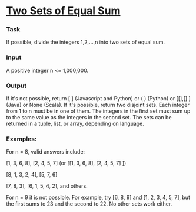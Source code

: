 # [Two Sets of Equal Sum](https://www.codewars.com/kata/two-sets-of-equal-sum "https://www.codewars.com/kata/647518391e258e80eedf6e06")

### Task

If possible, divide the integers 1,2,…,n into two sets of equal sum.

### Input

A positive integer n <= 1,000,000.

### Output

If it's not possible, return [ ] (Javascript and Python) or ( ) (Python) or [[],[] ]  (Java) or None (Scala).
If it's possible, return two disjoint sets. Each integer from 1 to n must be in one of them. The integers in the first
set must sum up to the same value as the integers in the second set. The sets can be returned in a tuple, list, or
array, depending on language.

### Examples:

For n = 8, valid answers include:

[1, 3, 6, 8], [2, 4, 5, 7] (or [[1, 3, 6, 8], [2, 4, 5, 7] ])

[8, 1, 3, 2, 4], [5, 7, 6]

[7, 8, 3], [6, 1, 5, 4, 2], and others.

For n = 9 it is not possible. For example, try [6, 8, 9] and [1, 2, 3, 4, 5, 7], but the first sums to 23 and the second
to 22. No other sets work either.